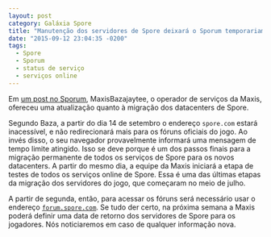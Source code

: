 ```yaml
---
layout: post
category: Galáxia Spore
title: "Manutenção dos servidores de Spore deixará o Sporum temporariamente inacessível"
date: "2015-09-12 23:04:35 -0200"
tags:
  - Spore
  - Sporum
  - status de serviço
  - serviços online
---
```

Em [um post no Sporum](http://forum.spore.com/jforum/posts/list/83747.page#3976965), MaxisBazajaytee, o operador de serviços da Maxis, ofereceu uma atualização quanto à migração dos datacenters de Spore.

Segundo Baza, a partir do dia 14 de setembro o endereço `spore.com` estará inacessível, e não redirecionará mais para os fóruns oficiais do jogo. Ao invés disso, o seu navegador provavelmente informará uma mensagem de tempo limite atingido. Isso se deve porque é um dos passos finais para a migração permanente de todos os serviços de Spore para os novos datacenters. A partir do mesmo dia, a equipe da Maxis iniciará a etapa de testes de todos os serviços online de Spore. Essa é uma das últimas etapas da migração dos servidores do jogo, que começaram no meio de julho.

A partir de segunda, então, para acessar os fóruns será necessário usar o endereço [`forum.spore.com`](http://forum.spore.com/). Se tudo der certo, na próxima semana a Maxis poderá definir uma data de retorno dos servidores de Spore para os jogadores. Nós noticiaremos em caso de qualquer informação nova.
